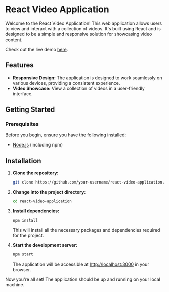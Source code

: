 # React Video Application

Welcome to the React Video Application! This web application allows users to view and interact with a collection of videos. It's built using React and is designed to be a simple and responsive solution for showcasing video content.


Check out the live demo [here](https://spontaneous-meerkat-da0e0d.netlify.app/).

## Features

- **Responsive Design:** The application is designed to work seamlessly on various devices, providing a consistent experience.
- **Video Showcase:** View a collection of videos in a user-friendly interface.

## Getting Started

### Prerequisites

Before you begin, ensure you have the following installed:

- [Node.js](https://nodejs.org/) (including npm)

## Installation

1. **Clone the repository:**

    ```bash
    git clone https://github.com/your-username/react-video-application.git
    ```

2. **Change into the project directory:**

    ```bash
    cd react-video-application
    ```

3. **Install dependencies:**

    ```bash
    npm install
    ```

   This will install all the necessary packages and dependencies required for the project.

4. **Start the development server:**

    ```bash
    npm start
    ```

   The application will be accessible at [http://localhost:3000](http://localhost:3000) in your browser.

Now you're all set! The application should be up and running on your local machine.

